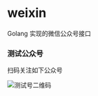 weixin
======

Golang 实现的微信公众号接口

### 测试公众号

扫码关注如下公众号

![测试号二维码](http://mmbiz.qpic.cn/mmbiz/Ls7EibW7x9GmxYSNSibDAqeqCPJ7Axo2BmLyTrRPbZMhiaS7IfHBlmz0xiaNcAX9LdcsQBub8V6aibY2bEsw3iapAmlQ/0)
